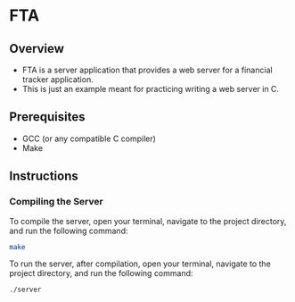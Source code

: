 # FTA

## Overview

- FTA is a server application that provides a web server for a financial tracker application.
- This is just an example meant for practicing writing a web server in C.

## Prerequisites

- GCC (or any compatible C compiler)
- Make

## Instructions

### Compiling the Server

To compile the server, open your terminal, navigate to the project directory, and run the following command:

```sh
make
```

To run the server, after compilation, open your terminal, navigate to the project directory, and run the following command:

```sh
./server
```
